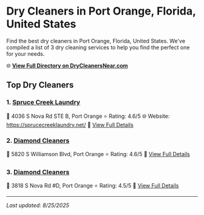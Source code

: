 # Dry Cleaners in Port Orange, Florida, United States

Find the best dry cleaners in Port Orange, Florida, United States. We've compiled a list of 3 dry cleaning services to help you find the perfect one for your needs.

🌐 **[View Full Directory on DryCleanersNear.com](https://drycleanersnear.com/city/US/Florida/Port%20Orange)**

## Top Dry Cleaners

### 1. [Spruce Creek Laundry](https://drycleanersnear.com/dryCleaner/6885884daef64230e206af94/spruce-creek-laundry)
📍 4036 S Nova Rd STE B, Port Orange
⭐ Rating: 4.6/5
🌐 Website: https://sprucecreeklaundry.net/
🔗 [View Full Details](https://drycleanersnear.com/dryCleaner/6885884daef64230e206af94/spruce-creek-laundry)

### 2. [Diamond Cleaners](https://drycleanersnear.com/dryCleaner/688588b3aef64230e206b2aa/diamond-cleaners)
📍 5820 S Williamson Blvd, Port Orange
⭐ Rating: 4.6/5
🔗 [View Full Details](https://drycleanersnear.com/dryCleaner/688588b3aef64230e206b2aa/diamond-cleaners)

### 3. [Diamond Cleaners](https://drycleanersnear.com/dryCleaner/688588bcaef64230e206b2e8/diamond-cleaners)
📍 3818 S Nova Rd #D, Port Orange
⭐ Rating: 4.5/5
🔗 [View Full Details](https://drycleanersnear.com/dryCleaner/688588bcaef64230e206b2e8/diamond-cleaners)


---

*Last updated: 8/25/2025*
